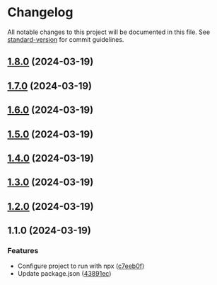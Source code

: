 # Changelog

All notable changes to this project will be documented in this file. See [standard-version](https://github.com/conventional-changelog/standard-version) for commit guidelines.

## [1.8.0](https://github.com/fadhlaouir/create-github-bot-auto-commit/compare/v1.7.0...v1.8.0) (2024-03-19)

## [1.7.0](https://github.com/fadhlaouir/create-github-bot-auto-commit/compare/v1.6.0...v1.7.0) (2024-03-19)

## [1.6.0](https://github.com/fadhlaouir/create-github-bot-auto-commit/compare/v1.4.0...v1.6.0) (2024-03-19)

## [1.5.0](https://github.com/fadhlaouir/create-github-bot-auto-commit/compare/v1.4.0...v1.5.0) (2024-03-19)

## [1.4.0](https://github.com/fadhlaouir/create-github-bot-auto-commit/compare/v1.3.0...v1.4.0) (2024-03-19)

## [1.3.0](https://github.com/fadhlaouir/create-github-bot-auto-commit/compare/v1.2.0...v1.3.0) (2024-03-19)

## [1.2.0](https://github.com/fadhlaouir/create-github-bot-auto-commit/compare/v1.1.0...v1.2.0) (2024-03-19)

## 1.1.0 (2024-03-19)


### Features

* Configure project to run with npx ([c7eeb0f](https://github.com/fadhlaouir/create-github-bot-auto-commit/commit/c7eeb0fe5a1d28c287a872951807a405098fde4d))
* Update package.json ([43891ec](https://github.com/fadhlaouir/create-github-bot-auto-commit/commit/43891ec99a7db9d4c6bbad35c115ed1b61771e3d))
